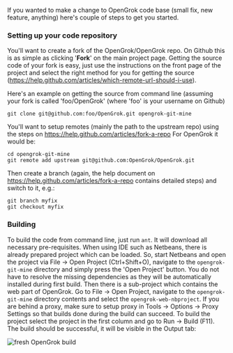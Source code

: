 If you wanted to make a change to OpenGrok code base (small fix, new feature, anything) here's couple of steps to get you started.

### Setting up your code repository

You'll want to create a fork of the OpenGrok/OpenGrok repo. On Github this is as simple as clicking '**Fork**' on the main project page. Getting the source code of your fork is easy, just use the instructions on the front page of the project and select the right method for you for getting the source (https://help.github.com/articles/which-remote-url-should-i-use).

Here's an example on getting the source from command line (assuming your fork is called 'foo/OpenGrok' (where 'foo' is your username on Github)

```
git clone git@github.com:foo/OpenGrok.git opengrok-git-mine
```

You'll want to setup remotes (mainly the path to the upstream repo) using the steps on https://help.github.com/articles/fork-a-repo For OpenGrok it would be:

```
cd opengrok-git-mine
git remote add upstream git@github.com:OpenGrok/OpenGrok.git
```

Then create a branch (again, the help document on https://help.github.com/articles/fork-a-repo contains detailed steps) and switch to it, e.g.:

```
git branch myfix
git checkout myfix
```

### Building

To build the code from command line, just run `ant`. It will download all necessary pre-requisites. When using IDE such as Netbeans, there is already prepared project which can be loaded. So, start Netbeans and open the project via File -> Open Project (Ctrl+Shift+O), navigate to the `opengrok-git-mine` directory and simply press the 'Open Project' button. You do not have to resolve the missing dependencies as they will be automatically installed during first build. Then there is a sub-project which contains the web part of OpenGrok. Go to File -> Open Project, navigate to the `opengrok-git-mine` directory contents and select the `opengrok-web-nbproject`. If you are behind a proxy, make sure to setup proxy in Tools -> Options -> Proxy Settings so that builds done during the build can succeed. To build the project select the project in the first column and go to Run -> Build (F11). The build should be successful, it will be visible in the Output tab:

![fresh OpenGrok build](https://github.com/OpenGrok/OpenGrok/wiki/images/opengrok-build.png)
